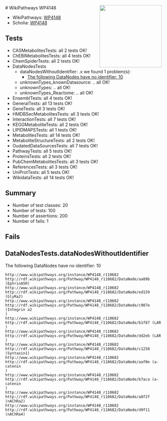 <img style="float: right; width: 200px" src="https://upload.wikimedia.org/wikipedia/commons/thumb/8/83/Wplogo_with_text_500.png/640px-Wplogo_with_text_500.png" />
# WikiPathways WP4148

* WikiPathways: [WP4148](https://identifiers.org/wikipathways:WP4148)
* Scholia: [WP4148](https://scholia.toolforge.org/wikipathways/WP4148)
## Tests
* CASMetabolitesTests: all 2 tests OK!
* ChEBIMetabolitesTests: all 4 tests OK!
* ChemSpiderTests: all 2 tests OK!
* DataNodesTests
    * dataNodesWithoutIdentifier: .x we found 1 problem(s):
        * [The following DataNodes have no identifier: 10](#8792c490)
    * unknownTypes_knownDatasource: .. all OK!
    * unknownTypes: .. all OK!
    * unknownTypes_Reactome: .. all OK!
* EnsemblTests: all 4 tests OK!
* GeneralTests: all 13 tests OK!
* GeneTests: all 3 tests OK!
* HMDBSecMetabolitesTests: all 3 tests OK!
* InteractionTests: all 7 tests OK!
* KEGGMetaboliteTests: all 2 tests OK!
* LIPIDMAPSTests: all 1 tests OK!
* MetabolitesTests: all 14 tests OK!
* MetaboliteStructureTests: all 2 tests OK!
* OudatedDataSourcesTests: all 7 tests OK!
* PathwayTests: all 5 tests OK!
* ProteinsTests: all 2 tests OK!
* PubChemMetabolitesTests: all 3 tests OK!
* ReferencesTests: all 3 tests OK!
* UniProtTests: all 5 tests OK!
* WikidataTests: all 14 tests OK!


## Summary

* Number of test classes: 20
* Number of tests: 100
* Number of assertions: 200
* Number of fails: 1

## Fails

<a name="8792c490" />

## DataNodesTests.dataNodesWithoutIdentifier

The following DataNodes have no identifier: 10
```
http://www.wikipathways.org/instance/WP4148_r110682 http://rdf.wikipathways.org/Pathway/WP4148_r110682/DataNode/aa89b (EphrinA5R)
http://www.wikipathways.org/instance/WP4148_r110682 http://rdf.wikipathways.org/Pathway/WP4148_r110682/DataNode/ed159 (GlyRa2)
http://www.wikipathways.org/instance/WP4148_r110682 http://rdf.wikipathways.org/Pathway/WP4148_r110682/DataNode/c907e (Integrin a2
)
http://www.wikipathways.org/instance/WP4148_r110682 http://rdf.wikipathways.org/Pathway/WP4148_r110682/DataNode/b1f87 (LAR
)
http://www.wikipathways.org/instance/WP4148_r110682 http://rdf.wikipathways.org/Pathway/WP4148_r110682/DataNode/dd2eb (LAR
)
http://www.wikipathways.org/instance/WP4148_r110682 http://rdf.wikipathways.org/Pathway/WP4148_r110682/DataNode/c1258 (Syntaxin1)
http://www.wikipathways.org/instance/WP4148_r110682 http://rdf.wikipathways.org/Pathway/WP4148_r110682/DataNode/aaf0e (a-catenin
)
http://www.wikipathways.org/instance/WP4148_r110682 http://rdf.wikipathways.org/Pathway/WP4148_r110682/DataNode/b7aca (a-catenin
)
http://www.wikipathways.org/instance/WP4148_r110682 http://rdf.wikipathways.org/Pathway/WP4148_r110682/DataNode/a8f2f (nAChRa2)
http://www.wikipathways.org/instance/WP4148_r110682 http://rdf.wikipathways.org/Pathway/WP4148_r110682/DataNode/d9f11 (nAChRa4)
```

